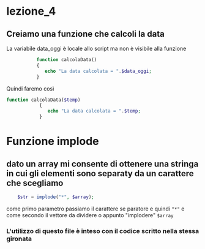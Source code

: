 # lezione_4


## Creiamo una funzione che calcoli la data 

La variabile data_oggi è locale allo script ma non è visibile alla funzione 

 ```php
            function calcolaData()
            {
               echo "La data calcolata = ".$data_oggi;     
            }
```


Quindi faremo così

```php
function calcolaData($temp)
            {
               echo "La data calcolata = ".$temp;     
            }
```
# Funzione implode
## dato un array mi consente di ottenere una stringa in cui gli elementi sono separaty da un carattere che scegliamo

``` php
    $str = implode("*", $array);
```
come primo parametro passiamo il carattere se paratore e quindi ``` "*" ``` e come secondo il vettore da dividere o appunto "implodere"
``` $array ```
### L'utilizzo di questo file è inteso con il codice scritto nella stessa gironata
